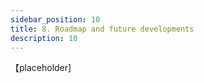 ```yaml
---
sidebar_position: 10
title: 8. Roadmap and future developments
description: 10
---
```

【placeholder]
